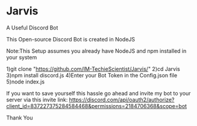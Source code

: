 # Jarvis
A Useful Discord Bot

This Open-source Discord Bot is created in NodeJS

Note:This Setup assumes you already have NodeJS and npm installed in your system

1)git clone "https://github.com/IM-TechieScientist/Jarvis/"
2)cd Jarvis
3)npm install discord.js
4)Enter your Bot Token in the Config.json file
5)node index.js

If you want to save yourself this hassle go ahead and invite my bot to your server via this invite link:
https://discord.com/api/oauth2/authorize?client_id=837227375284584468&permissions=2184706368&scope=bot

Thank You
